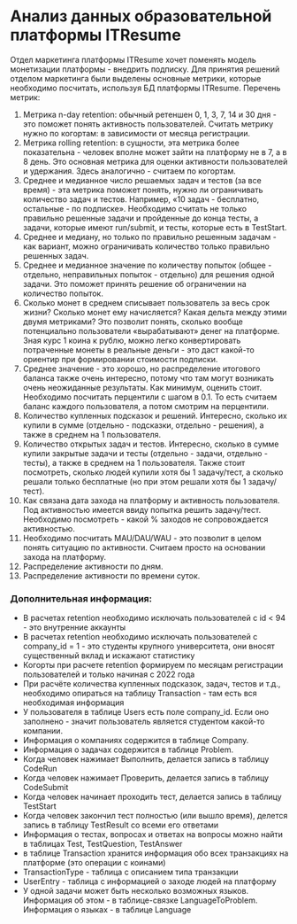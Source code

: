 # Анализ данных образовательной платформы ITResume
Отдел маркетинга платформы ITResume хочет поменять модель монетизации платформы - внедрить подписку. Для принятия решений отделом маркетинга были выделены основные метрики, которые необходимо посчитать, используя БД платформы ITResume.
Перечень метрик: 

1. Метрика n-day retention: обычный ретеншен 0, 1, 3, 7, 14 и 30 дня - это поможет понять активность пользователей. Считать метрику нужно по когортам: в зависимости от месяца регистрации.
2. Метрика rolling retention: в сущности, эта метрика более показательна - человек вполне может зайти на платформу не в 7, а в 8 день. Это основная метрика для оценки активности пользователей и удержания. Здесь аналогично - считаем по когортам.
3. Среднее и медианное число решаемых задач и тестов (за все время) - эта метрика поможет понять, нужно ли ограничивать количество задач и тестов. Например, «10 задач - бесплатно, остальные - по подписке». Необходимо считать не только правильно решенные задачи и пройденные до конца тесты, а задачи, которые имеют run/submit, и тесты, которые есть в TestStart.
4. Среднее и медиану, но только по правильно решенным задачам - как вариант, можно ограничивать количество только правильно решенных задач.
5. Среднее и медианное значение по количеству попыток (общее - отдельно, неправильных попыток - отдельно) для решения одной задачи. Это поможет принять решение об ограничении на количество попыток.
6. Сколько монет в среднем списывает пользователь за весь срок жизни? Сколько монет ему начисляется? Какая дельта между этими двумя метриками? Это позволит понять, сколько вообще потенциально пользователи «вырабатывают» денег на платформе. Зная курс 1 коина к рублю, можно легко конвертировать потраченные монеты в реальные деньги - это даст какой-то ориентир при формировании стоимости подписки.
7. Среднее значение - это хорошо, но распределение итогового баланса также очень интересно, потому что там могут возникать очень неожиданные результаты. Как минимум, оценить стоит. Необходимо посчитать перцентили с шагом в 0.1. То есть считаем баланс каждого пользователя, а потом смотрим на перцентили.
8. Количество купленных подсказок и решений. Интересно, сколько их купили в сумме (отдельно - подсказки, отдельно - решения), а также в среднем на 1 пользователя.
9. Количество открытых задач и тестов. Интересно, сколько в сумме купили закрытые задачи и тесты (отдельно - задачи, отдельно - тесты), а также в среднем на 1 пользователя. Также стоит посмотреть, сколько людей купили хотя бы 1 задачу/тест, а сколько решали только бесплатные (но при этом решали хотя бы 1 задачу/тест).
10. Как связана дата захода на платформу и активность пользователя. Под активностью имеется ввиду попытка решить задачу/тест. Необходимо посмотреть - какой % заходов не сопровождается активностью.
11. Необходимо посчитать MAU/DAU/WAU - это позволит в целом понять ситуацию по активности. Считаем просто на основании захода на платформу.
12. Распределение активности по дням.
13. Распределение активности по времени суток.

### Дополнительная информация:
- В расчетах retention необходимо исключать пользователей с id < 94 - это внутренние аккаунты
- В расчетах retention необходимо исключать пользователей с company_id = 1 - это студенты крупного университета, они вносят существенный вклад и искажают статистику
- Когорты при расчете retention формируем по месяцам регистрации пользователей и только начиная с 2022 года
- При расчёте количества купленных подсказок, задач, тестов и т.д., необходимо опираться на таблицу Transaction - там есть вся необходимая информация
- У пользователя в таблице Users есть поле company_id. Если оно заполнено - значит пользователь является студентом какой-то компании.
- Информация о компаниях содержится в таблице Company.
- Информация о задачах содержится в таблице Problem.
- Когда человек нажимает Выполнить, делается запись в таблицу CodeRun
- Когда человек нажимает Проверить, делается запись в таблицу CodeSubmit
- Когда человек начинает проходить тест, делается запись в таблицу TestStart
- Когда человек закончил тест полностью (или вышло время), делется запись в таблицу TestResult со всеми его ответами
- Информация о тестах, вопросах и ответах на вопросы можно найти в таблицах Test, TestQuestion, TestAnswer
- в таблице Transaction хранится информация обо всех транзакциях на платформе (это операции с коинами)
- TransactionType - таблица с описанием типа транзакции
- UserEntry - таблица с информацией о заходе людей на платформу
- У одной задачи может быть несколько возможных языков. Информация об этом - в таблице-связке LanguageToProblem. Информация о языках - в таблице Language
